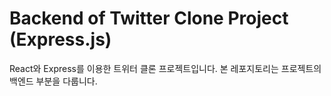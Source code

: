 # Backend of Twitter Clone Project (Express.js)

React와 Express를 이용한 트위터 클론 프로젝트입니다. 본 레포지토리는 프로젝트의 백엔드 부분을 다룹니다.
